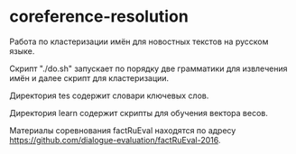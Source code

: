 # coreference-resolution

Работа по кластеризации имён для новостных текстов на русском языке.

Скрипт "./do.sh" запускает по порядку две грамматики для извлечения имён и далее скрипт для кластеризации. 


Директория tes содержит словари ключевых слов.

Директория learn содержит скрипты для обучения вектора весов.

Материалы соревнования factRuEval находятся по адресу https://github.com/dialogue-evaluation/factRuEval-2016.

